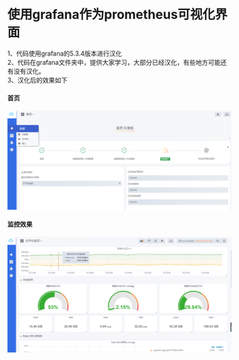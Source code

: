 # 使用grafana作为prometheus可视化界面
1、代码使用grafana的5.3.4版本进行汉化<br />
2、代码在grafana文件夹中，提供大家学习，大部分已经汉化，有些地方可能还有没有汉化。<br />
3、汉化后的效果如下<br />
#### 首页
![Image text](https://raw.githubusercontent.com/BYoungDream/learning/master/img-folder/grafanaview.png)

#### 监控效果
![Image text](https://raw.githubusercontent.com/BYoungDream/learning/master/img-folder/grafanavv.png)
